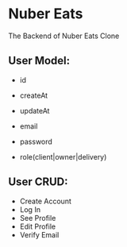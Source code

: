 # Nuber Eats

The Backend of Nuber Eats Clone

## User Model:

- id
- createAt
- updateAt

- email
- password
- role(client|owner|delivery)

## User CRUD:

- Create Account
- Log In
- See Profile
- Edit Profile
- Verify Email